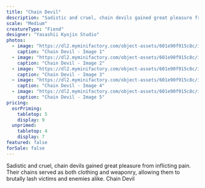 ```yaml
---
title: "Chain Devil"
description: "Sadistic and cruel, chain devils gained great pleasure from inflicting pain. Their chains served as both clothing and weaponry, allowing them to brutally lash victims and enemies alike. Chain Devil"
scale: "Medium"
creatureType: "Fiend"
designer: "Yasashii Kyojin Studio"
photos:
  - image: "https://dl2.myminifactory.com/object-assets/601e90f915c8c/images/720X720-chaindevil-ps.jpg"
    caption: "Chain Devil - Image 1"
  - image: "https://dl2.myminifactory.com/object-assets/601e90f915c8c/images/720X720-image2.jpg"
    caption: "Chain Devil - Image 2"
  - image: "https://dl2.myminifactory.com/object-assets/601e90f915c8c/images/720X720-image1.jpg"
    caption: "Chain Devil - Image 3"
  - image: "https://dl2.myminifactory.com/object-assets/601e90f915c8c/images/720X720-image0.jpg"
    caption: "Chain Devil - Image 4"
  - image: "https://dl2.myminifactory.com/object-assets/601e90f915c8c/images/230X230-3.jpg"
    caption: "Chain Devil - Image 5"
pricing:
  osrPriming:
    tabletop: 5
    display: 9
  unprimed:
    tabletop: 4
    display: 7
featured: false
forSale: false
---
```


Sadistic and cruel, chain devils gained great pleasure from inflicting pain. Their chains served as both clothing and weaponry, allowing them to brutally lash victims and enemies alike. Chain Devil
